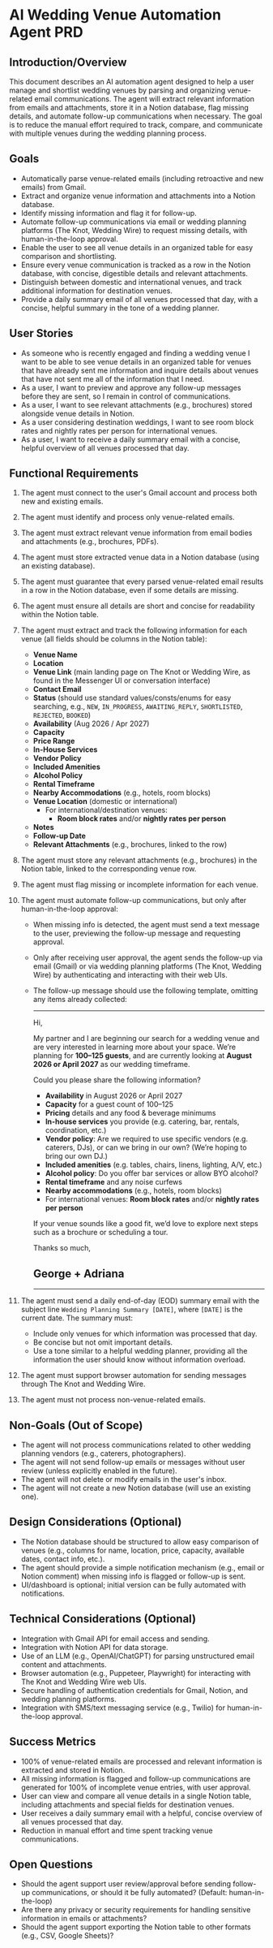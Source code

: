# AI Wedding Venue Automation Agent PRD

## Introduction/Overview

This document describes an AI automation agent designed to help a user manage and shortlist wedding venues by parsing and organizing venue-related email communications. The agent will extract relevant information from emails and attachments, store it in a Notion database, flag missing details, and automate follow-up communications when necessary. The goal is to reduce the manual effort required to track, compare, and communicate with multiple venues during the wedding planning process.

## Goals

- Automatically parse venue-related emails (including retroactive and new emails) from Gmail.
- Extract and organize venue information and attachments into a Notion database.
- Identify missing information and flag it for follow-up.
- Automate follow-up communications via email or wedding planning platforms (The Knot, Wedding Wire) to request missing details, with human-in-the-loop approval.
- Enable the user to see all venue details in an organized table for easy comparison and shortlisting.
- Ensure every venue communication is tracked as a row in the Notion database, with concise, digestible details and relevant attachments.
- Distinguish between domestic and international venues, and track additional information for destination venues.
- Provide a daily summary email of all venues processed that day, with a concise, helpful summary in the tone of a wedding planner.

## User Stories

- As someone who is recently engaged and finding a wedding venue I want to be able to see venue details in an organized table for venues that have already sent me information and inquire details about venues that have not sent me all of the information that I need.
- As a user, I want to preview and approve any follow-up messages before they are sent, so I remain in control of communications.
- As a user, I want to see relevant attachments (e.g., brochures) stored alongside venue details in Notion.
- As a user considering destination weddings, I want to see room block rates and nightly rates per person for international venues.
- As a user, I want to receive a daily summary email with a concise, helpful overview of all venues processed that day.

## Functional Requirements

1. The agent must connect to the user's Gmail account and process both new and existing emails.
2. The agent must identify and process only venue-related emails.
3. The agent must extract relevant venue information from email bodies and attachments (e.g., brochures, PDFs).
4. The agent must store extracted venue data in a Notion database (using an existing database).
5. The agent must guarantee that every parsed venue-related email results in a row in the Notion database, even if some details are missing.
6. The agent must ensure all details are short and concise for readability within the Notion table.
7. The agent must extract and track the following information for each venue (all fields should be columns in the Notion table):
   - **Venue Name**
   - **Location**
   - **Venue Link** (main landing page on The Knot or Wedding Wire, as found in the Messenger UI or conversation interface)
   - **Contact Email**
   - **Status** (should use standard values/consts/enums for easy searching, e.g., `NEW`, `IN_PROGRESS`, `AWAITING_REPLY`, `SHORTLISTED`, `REJECTED`, `BOOKED`)
   - **Availability** (Aug 2026 / Apr 2027)
   - **Capacity**
   - **Price Range**
   - **In-House Services**
   - **Vendor Policy**
   - **Included Amenities**
   - **Alcohol Policy**
   - **Rental Timeframe**
   - **Nearby Accommodations** (e.g., hotels, room blocks)
   - **Venue Location** (domestic or international)
     - For international/destination venues:
       - **Room block rates** and/or **nightly rates per person**
   - **Notes**
   - **Follow-up Date**
   - **Relevant Attachments** (e.g., brochures, linked to the row)
8. The agent must store any relevant attachments (e.g., brochures) in the Notion table, linked to the corresponding venue row.
9. The agent must flag missing or incomplete information for each venue.
10. The agent must automate follow-up communications, but only after human-in-the-loop approval:

    - When missing info is detected, the agent must send a text message to the user, previewing the follow-up message and requesting approval.
    - Only after receiving user approval, the agent sends the follow-up via email (Gmail) or via wedding planning platforms (The Knot, Wedding Wire) by authenticating and interacting with their web UIs.
    - The follow-up message should use the following template, omitting any items already collected:

      ***

      Hi,

      My partner and I are beginning our search for a wedding venue and are very interested in learning more about your space. We’re planning for **100–125 guests**, and are currently looking at **August 2026 or April 2027** as our wedding timeframe.

      Could you please share the following information?

      - **Availability** in August 2026 or April 2027
      - **Capacity** for a guest count of 100–125
      - **Pricing** details and any food & beverage minimums
      - **In-house services** you provide (e.g. catering, bar, rentals, coordination, etc.)
      - **Vendor policy**: Are we required to use specific vendors (e.g. caterers, DJs), or can we bring in our own? (We’re hoping to bring our own DJ.)
      - **Included amenities** (e.g. tables, chairs, linens, lighting, A/V, etc.)
      - **Alcohol policy**: Do you offer bar services or allow BYO alcohol?
      - **Rental timeframe** and any noise curfews
      - **Nearby accommodations** (e.g., hotels, room blocks)
      - For international venues: **Room block rates** and/or **nightly rates per person**

      If your venue sounds like a good fit, we’d love to explore next steps such as a brochure or scheduling a tour.

      Thanks so much,

      ## George + Adriana

      ***

11. The agent must send a daily end-of-day (EOD) summary email with the subject line `Wedding Planning Summary [DATE]`, where `[DATE]` is the current date. The summary must:
    - Include only venues for which information was processed that day.
    - Be concise but not omit important details.
    - Use a tone similar to a helpful wedding planner, providing all the information the user should know without information overload.
12. The agent must support browser automation for sending messages through The Knot and Wedding Wire.
13. The agent must not process non-venue-related emails.

## Non-Goals (Out of Scope)

- The agent will not process communications related to other wedding planning vendors (e.g., caterers, photographers).
- The agent will not send follow-up emails or messages without user review (unless explicitly enabled in the future).
- The agent will not delete or modify emails in the user's inbox.
- The agent will not create a new Notion database (will use an existing one).

## Design Considerations (Optional)

- The Notion database should be structured to allow easy comparison of venues (e.g., columns for name, location, price, capacity, available dates, contact info, etc.).
- The agent should provide a simple notification mechanism (e.g., email or Notion comment) when missing info is flagged or follow-up is sent.
- UI/dashboard is optional; initial version can be fully automated with notifications.

## Technical Considerations (Optional)

- Integration with Gmail API for email access and sending.
- Integration with Notion API for data storage.
- Use of an LLM (e.g., OpenAI/ChatGPT) for parsing unstructured email content and attachments.
- Browser automation (e.g., Puppeteer, Playwright) for interacting with The Knot and Wedding Wire web UIs.
- Secure handling of authentication credentials for Gmail, Notion, and wedding planning platforms.
- Integration with SMS/text messaging service (e.g., Twilio) for human-in-the-loop approval.

## Success Metrics

- 100% of venue-related emails are processed and relevant information is extracted and stored in Notion.
- All missing information is flagged and follow-up communications are generated for 100% of incomplete venue entries, with user approval.
- User can view and compare all venue details in a single Notion table, including attachments and special fields for destination venues.
- User receives a daily summary email with a helpful, concise overview of all venues processed that day.
- Reduction in manual effort and time spent tracking venue communications.

## Open Questions

- Should the agent support user review/approval before sending follow-up communications, or should it be fully automated? (Default: human-in-the-loop)
- Are there any privacy or security requirements for handling sensitive information in emails or attachments?
- Should the agent support exporting the Notion table to other formats (e.g., CSV, Google Sheets)?

